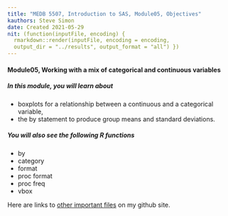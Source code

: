 ```yaml
---
title: "MEDB 5507, Introduction to SAS, Module05, Objectives"
kauthors: Steve Simon
date: Created 2021-05-29
nit: (function(inputFile, encoding) {
  rmarkdown::render(inputFile, encoding = encoding,
  output_dir = "../results", output_format = "all") }) 
---
```


#### Module05, Working with a mix of categorical and continuous variables

##### In this module, you will learn about

+ boxplots for a relationship between a continuous and a categorical variable,
+ the by statement to produce group means and standard deviations.
 
##### You will also see the following R functions

+ by
+ category
+ format
+ proc format
+ proc freq
+ vbox

Here are links to [other important files][readme] on my github site.

[readme]: https://github.com/pmean/introduction-to-SAS/blob/master/README.md


